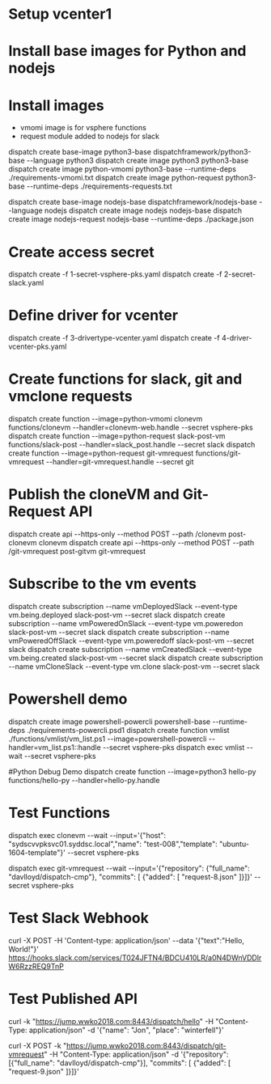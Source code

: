 # Setup vcenter1

# Install base images for Python and nodejs

# Install images
- vmomi image is for vsphere functions
- request module added to nodejs for slack

dispatch create base-image python3-base dispatchframework/python3-base --language python3
dispatch create image python3 python3-base
dispatch create image python-vmomi python3-base --runtime-deps ./requirements-vmomi.txt
dispatch create image python-request python3-base --runtime-deps ./requirements-requests.txt

dispatch create base-image nodejs-base dispatchframework/nodejs-base --language nodejs
dispatch create image nodejs nodejs-base
dispatch create image nodejs-request nodejs-base --runtime-deps ./package.json

# Create access secret
dispatch create -f 1-secret-vsphere-pks.yaml
dispatch create -f 2-secret-slack.yaml


# Define driver for vcenter
dispatch create -f 3-drivertype-vcenter.yaml
dispatch create -f 4-driver-vcenter-pks.yaml

# Create functions for slack, git and vmclone requests

dispatch create function --image=python-vmomi clonevm functions/clonevm --handler=clonevm-web.handle --secret vsphere-pks
dispatch create function --image=python-request slack-post-vm functions/slack-post --handler=slack_post.handle --secret slack
dispatch create function --image=python-request git-vmrequest functions/git-vmrequest --handler=git-vmrequest.handle --secret git

# Publish the cloneVM and Git-Request API

dispatch create api --https-only --method POST --path /clonevm post-clonevm clonevm
dispatch create api --https-only --method POST --path /git-vmrequest post-gitvm git-vmrequest

# Subscribe to the vm events

dispatch create subscription --name vmDeployedSlack --event-type vm.being.deployed slack-post-vm --secret slack
dispatch create subscription --name vmPoweredOnSlack --event-type vm.poweredon slack-post-vm --secret slack
dispatch create subscription --name vmPoweredOffSlack --event-type vm.poweredoff slack-post-vm --secret slack
dispatch create subscription --name vmCreatedSlack --event-type vm.being.created slack-post-vm --secret slack
dispatch create subscription --name vmCloneSlack --event-type vm.clone slack-post-vm  --secret slack


# Powershell demo

dispatch create image powershell-powercli powershell-base --runtime-deps ./requirements-powercli.psd1
dispatch create function vmlist ./functions/vmlist/vm_list.ps1 --image=powershell-powercli --handler=vm_list.ps1::handle --secret vsphere-pks
dispatch exec vmlist --wait --secret vsphere-pks


#Python Debug Demo
dispatch create function --image=python3 hello-py functions/hello-py --handler=hello-py.handle

# Test Functions

dispatch exec clonevm --wait --input='{"host": "sydscvvpksvc01.syddsc.local","name": "test-008","template": "ubuntu-1604-template"}' --secret vsphere-pks

dispatch exec git-vmrequest --wait --input='{"repository": {"full_name": "davlloyd/dispatch-cmp"}, "commits": [ {"added": [ "request-8.json" ]}]}' --secret vsphere-pks


# Test Slack Webhook


curl -X POST -H 'Content-type: application/json' --data '{"text":"Hello, World!"}' https://hooks.slack.com/services/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

# Test Published API

curl -k "https://jump.wwko2018.com:8443/dispatch/hello" -H "Content-Type: application/json" -d '{"name": "Jon", "place": "winterfell"}'


curl -X POST -k "https://jump.wwko2018.com:8443/dispatch/git-vmrequest" -H "Content-Type: application/json" -d '{"repository": [{"full_name": "davlloyd/dispatch-cmp"}], "commits": [ {"added": [ "request-9.json" ]}]}'

